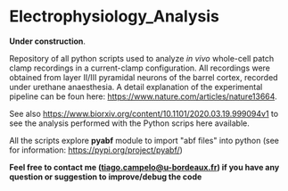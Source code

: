 # Electrophysiology_Analysis
**Under construction**.

Repository of all python scripts used to analyze *in vivo* whole-cell patch clamp recordings in a current-clamp configuration.
All recordings were obtained from layer II/III pyramidal neurons of the barrel cortex, recorded under urethane anaesthesia. A detail explanation of the experimental pipeline can be foun here: https://www.nature.com/articles/nature13664.

See also https://www.biorxiv.org/content/10.1101/2020.03.19.999094v1 to see the analysis performed with the Python scrips here available.

All the scripts explore **pyabf** module to import "abf files" into python (see for information: https://pypi.org/project/pyabf/)
 
**Feel free to contact me (tiago.campelo@u-bordeaux.fr) if you have any question or suggestion to improve/debug the code**

